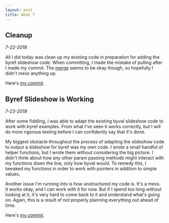 ```yaml
---
layout: post
title: Week 7
---
```


## Cleanup

*7-22-2018*

All I did today was clean up my existing code in preparation for adding the
byref slideshow code. When committing, I made the mistake of pulling after I
made my commit. The [merge](https://github.com/OpenDSA/OpenDSA/commit/9be50101b7c7e2ce81cff0efeaf9a7a180ede0cb) seems to be okay though, so hopefully I didn't mess
anything up.

Here's [my commit](https://github.com/OpenDSA/OpenDSA/commit/91f55ed482cd7395f163d57bd679f41b7c74846e).

## Byref Slideshow is Working

*7-23-2018*

After some fiddling, I was able to adapt the existing byval slideshow code to
work with byref examples. From what I've seen it works correctly, but I will do
more rigorous testing before I can confidently say that it's done.

My biggest
obstacle throughout the process of adapting the slideshow code to output a
slideshow for byref was my own code. I wrote a small handful of helper
functions, but I wrote them without considering the big picture. I didn't think
about how any other param passing methods might interact with my functions down
the line, only how byval would. To remedy this, I tweaked my functions in order
to work with pointers in addition to simple values.

Another issue I'm running into is how unstructured my code is. It's a mess. It
works okay, and I can work with it for now. But if I spend too long without
looking at it, it's very hard to come back to it and understand what's going on.
Again, this is a result of not properly planning everything out ahead of time.

Here's [my commit](https://github.com/OpenDSA/OpenDSA/commit/8b6b6fbf7323a2950ea72b62f4dc0715f53099ad).
